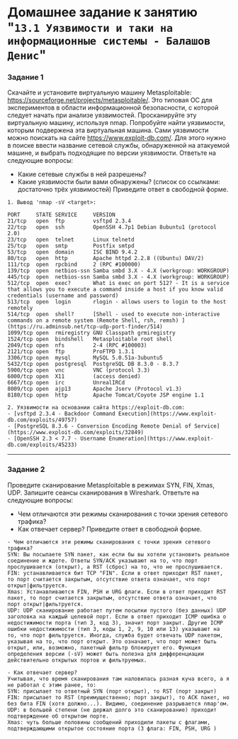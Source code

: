 # Домашнее задание к занятию "`13.1 Уязвимости и таки на информационные системы - Балашов Денис`"
   
### Задание 1
Скачайте и установите виртуальную машину Metasploitable: https://sourceforge.net/projects/metasploitable/.
Это типовая ОС для экспериментов в области информационной безопасности, с которой следует начать при анализе уязвимостей.
Просканируйте эту виртуальную машину, используя nmap.
Попробуйте найти уязвимости, которым подвержена эта виртуальная машина.
Сами уязвимости можно поискать на сайте https://www.exploit-db.com/.
Для этого нужно в поиске ввести название сетевой службы, обнаруженной на атакуемой машине, и выбрать подходящие по версии уязвимости.
Ответьте на следующие вопросы:
- Какие сетевые службы в ней разрешены?
- Какие уязвимости были вами обнаружены? (список со ссылками: достаточно трёх уязвимостей)
Приведите ответ в свободной форме.

```
1. Вывод 'nmap -sV <target>:

PORT     STATE SERVICE     VERSION
21/tcp   open  ftp         vsftpd 2.3.4
22/tcp   open  ssh         OpenSSH 4.7p1 Debian 8ubuntu1 (protocol 2.0)
23/tcp   open  telnet      Linux telnetd
25/tcp   open  smtp        Postfix smtpd
53/tcp   open  domain      ISC BIND 9.4.2
80/tcp   open  http        Apache httpd 2.2.8 ((Ubuntu) DAV/2)
111/tcp  open  rpcbind     2 (RPC #100000)
139/tcp  open  netbios-ssn Samba smbd 3.X - 4.X (workgroup: WORKGROUP)
445/tcp  open  netbios-ssn Samba smbd 3.X - 4.X (workgroup: WORKGROUP)
512/tcp  open  exec?       What is exec on port 512? - It is a service that allows you to execute a command inside a host if you know valid credentials (username and password)
513/tcp  open  login       rlogin - allows users to login to the host remotely
514/tcp  open  shell?      [Shell - used to execute non-interactive commands on a remote system (Remote Shell, rsh, remsh) ](https://ru.adminsub.net/tcp-udp-port-finder/514)
1099/tcp open  rmiregistry GNU Classpath grmiregistry
1524/tcp open  bindshell   Metasploitable root shell
2049/tcp open  nfs         2-4 (RPC #100003)
2121/tcp open  ftp         ProFTPD 1.3.1
3306/tcp open  mysql       MySQL 5.0.51a-3ubuntu5
5432/tcp open  postgresql  PostgreSQL DB 8.3.0 - 8.3.7
5900/tcp open  vnc         VNC (protocol 3.3)
6000/tcp open  X11         (access denied)
6667/tcp open  irc         UnrealIRCd
8009/tcp open  ajp13       Apache Jserv (Protocol v1.3)
8180/tcp open  http        Apache Tomcat/Coyote JSP engine 1.1

2. Уязвимости на основании сайта https://exploit-db.com:
- [vsftpd 2.3.4 - Backdoor Command Execution](https://www.exploit-db.com/exploits/49757)
- [PostgreSQL 8.3.6 - Conversion Encoding Remote Denial of Service](https://www.exploit-db.com/exploits/32849)
- [OpenSSH 2.3 < 7.7 - Username Enumeration](https://www.exploit-db.com/exploits/45233)
```

---

### Задание 2
Проведите сканирование Metasploitable в режимах SYN, FIN, Xmas, UDP.
Запишите сеансы сканирования в Wireshark.
Ответьте на следующие вопросы:
- Чем отличаются эти режимы сканирования с точки зрения сетевого трафика?
- Как отвечает сервер?
Приведите ответ в свободной форме.

```
- Чем отличаются эти режимы сканирования с точки зрения сетевого трафика?
SYN: Вы посылаете SYN пакет, как если бы вы хотели установить реальное соединение и ждете. Ответы SYN/ACK указывают на то, что порт прослушивается (открыт), а RST (сброс) на то, что не прослушивается. 
FIN: устанавливается бит TCP "FIN". Если в ответ приходит RST пакет, то порт считается закрытым, отсутствие ответа означает, что порт открыт|фильтруется.
Xmas: Устанавливаются FIN, PSH и URG флаги. Если в ответ приходит RST пакет, то порт считается закрытым, отсутствие ответа означает, что порт открыт|фильтруется.
UDP: UDP сканирование работает путем посылки пустого (без данных) UDP заголовка на каждый целевой порт. Если в ответ приходит ICMP ошибка о недостижимости порта (тип 3, код 3), значит порт закрыт. Другие ICMP ошибки недостижимости (тип 3, коды 1, 2, 9, 10 или 13) указывают на то, что порт фильтруется. Иногда, служба будет отвечать UDP пакетом, указывая на то, что порт открыт. Это означает, что порт может быть открыт, или, возможно, пакетный фильтр блокирует его. Функция определения версии (-sV) может быть полезна для дифференциации действительно открытых портов и фильтруемых.

- Как отвечает сервер?
Учитывая, что время сканирования там наловилась разная куча всего, а я не работал с этим ранее, то:
SYN: присылает то ответный SYN (порт открыт), то RST (порт закрыт)
FIN: присылает то RST (преимущественно; порт закрыт), то ACK пакет, но без бита FIN (хотя должно...). Видимо, соединение разрывается nmap'ом.
UDP: в большей степени (не держал долго это сканирование) приходит подтверждение об открытом порте.
Xmas: чуть больше половины сообщений приходили пакеты с флагами, подтверждающими открытое состояние порта (3 флага: FIN, PSH, URG )
```